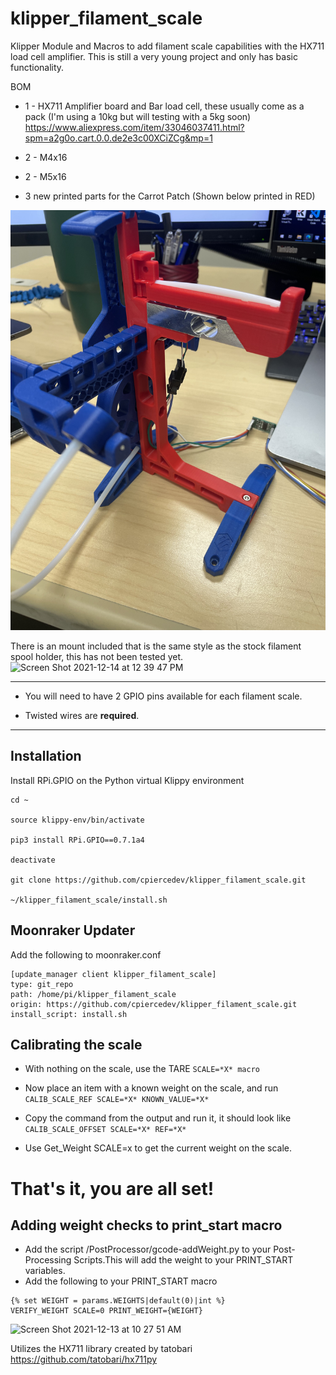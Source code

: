 # klipper_filament_scale
Klipper Module and Macros to add filament scale capabilities with the HX711 load cell amplifier. This is still a very young project and only has basic functionality.

BOM
- 1 - HX711 Amplifier board and Bar load cell, these usually come as a pack (I'm using a 10kg but will testing with a 5kg soon) https://www.aliexpress.com/item/33046037411.html?spm=a2g0o.cart.0.0.de2e3c00XCiZCg&mp=1

- 2 - M4x16

- 2 - M5x16

- 3 new printed parts for the Carrot Patch (Shown below printed in RED)

![ERCP with Load Cell](./Pictures/IMG_4161.jpeg?raw=true)

There is an mount included that is the same style as the stock filament spool holder, this has not been tested yet.
<img width="795" alt="Screen Shot 2021-12-14 at 12 39 47 PM" src="https://user-images.githubusercontent.com/43823548/146075963-dd6e07e4-6aac-42f6-99af-28f86942d6fa.png">

---

- You will need to have 2 GPIO pins available for each filament scale.

- Twisted wires are **required**.

--- 

## Installation
Install RPi.GPIO on the Python virtual Klippy environment

```
cd ~

source klippy-env/bin/activate

pip3 install RPi.GPIO==0.7.1a4

deactivate

git clone https://github.com/cpiercedev/klipper_filament_scale.git

~/klipper_filament_scale/install.sh

```
## Moonraker Updater
Add the following to moonraker.conf
```
[update_manager client klipper_filament_scale]
type: git_repo
path: /home/pi/klipper_filament_scale
origin: https://github.com/cpiercedev/klipper_filament_scale.git
install_script: install.sh
```

## Calibrating the scale

- With nothing on the scale, use the TARE `SCALE=*X* macro`
- Now place an item with a known weight on the scale, and run `CALIB_SCALE_REF SCALE=*X* KNOWN_VALUE=*X*`
- Copy the command from the output and run it, it should look like `CALIB_SCALE_OFFSET SCALE=*X* REF=*X*`

- Use Get_Weight SCALE=x to get the current weight on the scale.
# That's it, you are all set!


## Adding weight checks to print_start macro


- Add the script /PostProcessor/gcode-addWeight.py to your Post-Processing Scripts.This will add the weight to your PRINT_START variables. 
- Add the following to your PRINT_START macro
```    
{% set WEIGHT = params.WEIGHTS|default(0)|int %}
VERIFY_WEIGHT SCALE=0 PRINT_WEIGHT={WEIGHT}
 ```

<img width="1138" alt="Screen Shot 2021-12-13 at 10 27 51 AM" src="https://user-images.githubusercontent.com/43823548/145867826-4c6c122d-b21a-4309-93a6-996b3a1bf893.png">


Utilizes the HX711 library created by tatobari https://github.com/tatobari/hx711py
